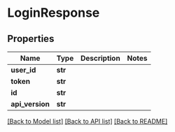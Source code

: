 # LoginResponse

## Properties
Name | Type | Description | Notes
------------ | ------------- | ------------- | -------------
**user_id** | **str** |  | 
**token** | **str** |  | 
**id** | **str** |  | 
**api_version** | **str** |  | 

[[Back to Model list]](../README.md#documentation-for-models) [[Back to API list]](../README.md#documentation-for-api-endpoints) [[Back to README]](../README.md)


